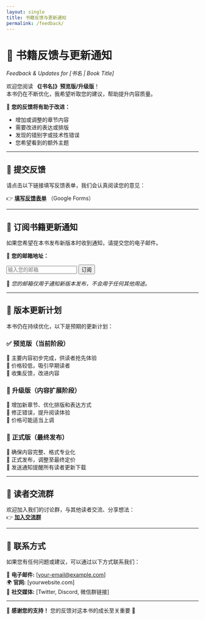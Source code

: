 ```yaml
---
layout: single
title: 书籍反馈与更新通知
permalink: /feedback/
---
```


# 📖 **书籍反馈与更新通知**
*Feedback & Updates for [书名 | Book Title]*

欢迎您阅读 **《[书名]》预览版/升级版**！  
本书仍在不断优化，我希望听取您的建议，帮助提升内容质量。  

📌 **您的反馈将有助于改进：**  
- 增加或调整的章节内容  
- 需要改进的表达或排版  
- 发现的错别字或技术性错误  
- 您希望看到的额外主题  

---

## **📩 提交反馈**
请点击以下链接填写反馈表单，我们会认真阅读您的意见：  

👉 [**填写反馈表单**](https://forms.gle/XXXXXX) （Google Forms）  

---

## **🔔 订阅书籍更新通知**
如果您希望在本书发布新版本时收到通知，请提交您的电子邮件。  

📧 **您的邮箱地址：**  
<form action="https://formspree.io/f/YOUR_FORMSPREE_ID" method="POST">
    <input type="email" name="email" placeholder="输入您的邮箱" required>
    <button type="submit">订阅</button>
</form>

📢 *您的邮箱仅用于通知新版本发布，不会用于任何其他用途。*

---

## **📖 版本更新计划**
本书仍在持续优化，以下是预期的更新计划：

### ✅ **预览版（当前阶段）**
📌 主要内容初步完成，供读者抢先体验  
📌 价格较低，吸引早期读者  
📌 收集反馈，改进内容  

### 🚀 **升级版（内容扩展阶段）**
📌 增加新章节、优化排版和表达方式  
📌 修正错误，提升阅读体验  
📌 价格可能适当上调  

### 📕 **正式版（最终发布）**
📌 确保内容完整、格式专业化  
📌 正式发布，调整至最终定价  
📌 发送通知提醒所有读者更新下载  

---

## **💬 读者交流群**
欢迎加入我们的讨论群，与其他读者交流、分享想法：  
👉 [**加入交流群**](https://your-chat-group-link)  

---

## **📧 联系方式**
如果您有任何问题或建议，可以通过以下方式联系我们：  

📧 **电子邮件:** [your-email@example.com]  
🌍 **官网:** [yourwebsite.com]  
💬 **社交媒体:** [Twitter, Discord, 微信群链接]

---

📢 **感谢您的支持！** 您的反馈对这本书的成长至关重要 🙌
